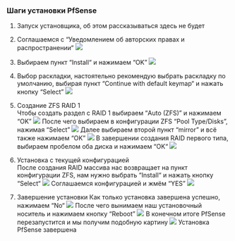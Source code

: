 ### Шаги установки PfSense

1. Запуск установщика, об этом рассказываться здесь не будет
2. Соглашаемся с “Уведомлением об авторских правах и распространении“
     <img src="https://raw.githubusercontent.com/AndromedaNGC/Workstation/main/PfSense/img/install/Pasted%20image%2020230521194240.png">
     
3. Выбираем пункт “Install“ и нажимаем “OK”
    <img src="https://raw.githubusercontent.com/AndromedaNGC/Workstation/main/PfSense/img/install/Pasted%20image%2020230521194318.png">
4. Выбор раскладки, настоятельно рекомендую выбрать раскладку по умолчанию, выбирая пункт “Continue with default keymap“ и нажать кнопку “Select”
    <img src="https://github.com/AndromedaNGC/Workstation/blob/main/PfSense/img/install/Pasted%20image%2020230521194342.png?raw=true">
5. Создание ZFS RAID 1  
    Чтобы создать раздел с RAID 1 выбираем “Auto (ZFS)” и нажимаем “OK”
    <img src="https://raw.githubusercontent.com/AndromedaNGC/Workstation/main/PfSense/img/install/Pasted%20image%2020230521194400.png">
    После чего выбираем в конфигурации ZFS “Pool Type/Disks”, нажимая “Select”
    <img src="https://raw.githubusercontent.com/AndromedaNGC/Workstation/main/PfSense/img/install/Pasted%20image%2020230521194412.png">
    Далее выбираем второй пункт “mirror” и всё также нажимаем “OK”
    <img src="https://raw.githubusercontent.com/AndromedaNGC/Workstation/main/PfSense/img/install/Pasted%20image%2020230521194441.png">
    В завершении создания RAID первого типа, выбираем пробелом оба диска и нажимаем “OK“
    <img src="https://raw.githubusercontent.com/AndromedaNGC/Workstation/main/PfSense/img/install/Pasted%20image%2020230521194447.png">
6. Установка с текущей конфигурацией  
    После создания RAID массива нас возвращает на пункт конфигурации ZFS, нам нужно выбрать “Install“ и нажать кнопку “Select“
    <img src="https://raw.githubusercontent.com/AndromedaNGC/Workstation/main/PfSense/img/install/Pasted%20image%2020230521194525.png">
    Соглашаемся конфигурацией и жмём “YES”
    <img src="https://raw.githubusercontent.com/AndromedaNGC/Workstation/main/PfSense/img/install/Pasted%20image%2020230521194530.png">
7. Завершение установки
    Как только установка завершена успешно, нажимаем “No“
    <img src="https://raw.githubusercontent.com/AndromedaNGC/Workstation/main/PfSense/img/install/Pasted%20image%2020230521194539.png">
    После чего вынимаем наш установочный носитель и нажимаем кнопку “Reboot”
    <img src="https://raw.githubusercontent.com/AndromedaNGC/Workstation/main/PfSense/img/install/Pasted%20image%2020230521194544.png">
    В конечном итоге PfSense перезапустится и мы получим подобную картину
    <img src="https://raw.githubusercontent.com/AndromedaNGC/Workstation/main/PfSense/img/install/Pasted%20image%2020230521194552.png">
    Установка PfSense завершена